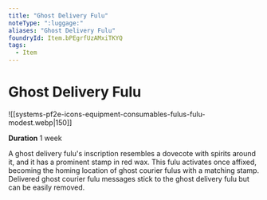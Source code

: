```yaml
---
title: "Ghost Delivery Fulu"
noteType: ":luggage:"
aliases: "Ghost Delivery Fulu"
foundryId: Item.bPEgrfUzAMxiTKYQ
tags:
  - Item
---
```


# Ghost Delivery Fulu
![[systems-pf2e-icons-equipment-consumables-fulus-fulu-modest.webp|150]]

**Duration** 1 week

A ghost delivery fulu's inscription resembles a dovecote with spirits around it, and it has a prominent stamp in red wax. This fulu activates once affixed, becoming the homing location of ghost courier fulus with a matching stamp. Delivered ghost courier fulu messages stick to the ghost delivery fulu but can be easily removed.
